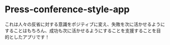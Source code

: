 # Press-conference-style-app
これは人々の反省に対する意識をポジティブに変え、失敗を次に活かせるようにすることはもちろん、成功も次に活かせるようにすることを支援することを目的としたアプリです！
